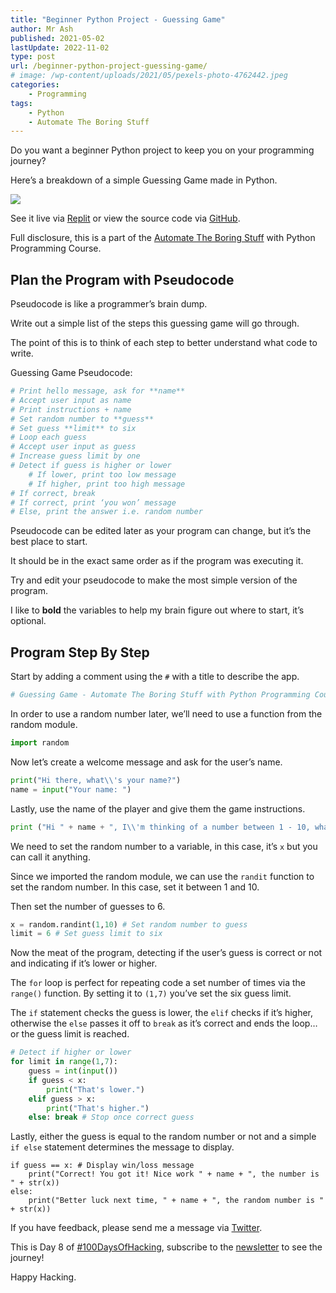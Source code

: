 ```yaml
---
title: "Beginner Python Project - Guessing Game"
author: Mr Ash
published: 2021-05-02
lastUpdate: 2022-11-02
type: post
url: /beginner-python-project-guessing-game/
# image: /wp-content/uploads/2021/05/pexels-photo-4762442.jpeg
categories: 
    - Programming
tags:
    - Python
    - Automate The Boring Stuff
---
```


Do you want a beginner Python project to keep you on your programming journey?

Here’s a breakdown of a simple Guessing Game made in Python.

[![](https://p146.p4.n0.cdn.getcloudapp.com/items/5zuBb0rz/52c5e92a-fa3b-410b-b057-b3cbdf935412.jpeg?v=bf40ee3f13a67d04aa8a03dde650ae86)](https://replit.com/@MrAshleyAshley/Guessing-Game-Automate-The-Boring-Stuff-Python-Programming-C#guessing_game.py)

See it live via [Replit](https://replit.com/@MrAshleyAshley/Guessing-Game-Automate-The-Boring-Stuff-Python-Programming-C#guessing_game.py) or view the source code via [GitHub](https://github.com/mrashleyball/Guessing-Game-Automate-The-Boring-Stuff-Python-Programming-Course).

Full disclosure, this is a part of the [Automate The Boring Stuff](http://automatetheboringstuff.com/) with Python Programming Course.

## Plan the Program with Pseudocode

Pseudocode is like a programmer’s brain dump.

Write out a simple list of the steps this guessing game will go through.

The point of this is to think of each step to better understand what code to write.

Guessing Game Pseudocode:

```python
# Print hello message, ask for **name**
# Accept user input as name
# Print instructions + name
# Set random number to **guess**
# Set guess **limit** to six
# Loop each guess
# Accept user input as guess
# Increase guess limit by one
# Detect if guess is higher or lower
    # If lower, print too low message
    # If higher, print too high message
# If correct, break
# If correct, print ‘you won’ message
# Else, print the answer i.e. random number
```

Pseudocode can be edited later as your program can change, but it’s the best place to start.

It should be in the exact same order as if the program was executing it.

Try and edit your pseudocode to make the most simple version of the program.

I like to **bold** the variables to help my brain figure out where to start, it’s optional.

## Program Step By Step

Start by adding a comment using the `#` with a title to describe the app.

```python
# Guessing Game - Automate The Boring Stuff with Python Programming Course
```

In order to use a random number later, we’ll need to use a function from the random module.

```python
import random
```

Now let’s create a welcome message and ask for the user’s name.

```python
print("Hi there, what\\'s your name?")
name = input("Your name: ")
```

Lastly, use the name of the player and give them the game instructions.

```python
print ("Hi " + name + ", I\\'m thinking of a number between 1 - 10, what is it? (You have six guesses)")
```

We need to set the random number to a variable, in this case, it’s `x` but you can call it anything.

Since we imported the random module, we can use the `randit` function to set the random number. In this case, set it between 1 and 10.

Then set the number of guesses to 6.

```python
x = random.randint(1,10) # Set random number to guess
limit = 6 # Set guess limit to six
```

Now the meat of the program, detecting if the user’s guess is correct or not and indicating if it’s lower or higher.

The `for` loop is perfect for repeating code a set number of times via the `range()` function. By setting it to `(1,7)` you’ve set the six guess limit.

The `if` statement checks the guess is lower, the `elif` checks if it’s higher, otherwise the `else` passes it off to `break` as it’s correct and ends the loop… or the guess limit is reached.

```python
# Detect if higher or lower
for limit in range(1,7):
    guess = int(input())
    if guess < x:
        print("That's lower.")
    elif guess > x:
        print("That's higher.")
    else: break # Stop once correct guess
```

Lastly, either the guess is equal to the random number or not and a simple `if else` statement determines the message to display.

```
if guess == x: # Display win/loss message
    print("Correct! You got it! Nice work " + name + ", the number is " + str(x))
else:
    print("Better luck next time, " + name + ", the random number is " + str(x))

```

If you have feedback, please send me a message via [Twitter](https://twitter.com/mrashleyball).

This is Day 8 of [\#100DaysOfHacking](https://mrash.co/100daysofhacking/), subscribe to the [newsletter](https://go.mrash.co/newsletter) to see the journey!

Happy Hacking.